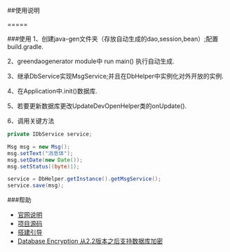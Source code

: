 ##使用说明

=====

###使用
1、创建java-gen文件夹（存放自动生成的dao,session,bean）;配置build.gradle.

2、greendaogenerator module中 run main() 执行自动生成.

3、继承DbService实现MsgService;并且在DbHelper中实例化对外开放的实例.

4、在Application中.init()数据库.

5、若要更新数据库更改UpdateDevOpenHelper类的onUpdate().

6、调用关键方法

```java
private IDbService service;
``` 

```java
Msg msg = new Msg();
msg.setText("消息体");
msg.setDate(new Date());
msg.setStatus((byte)1);

service = DbHelper.getInstance().getMsgService();
service.save(msg);
```

###帮助
- [官网说明](http://greenrobot.org/greendao/documentation/)
- [项目源码](https://github.com/greenrobot/greenDAO)
- [搭建引导](http://www.open-open.com/lib/view/open1438065400878.html)
- [Database Encryption 从2.2版本之后支持数据库加密](http://greenrobot.org/greendao/documentation/database-encryption/)
